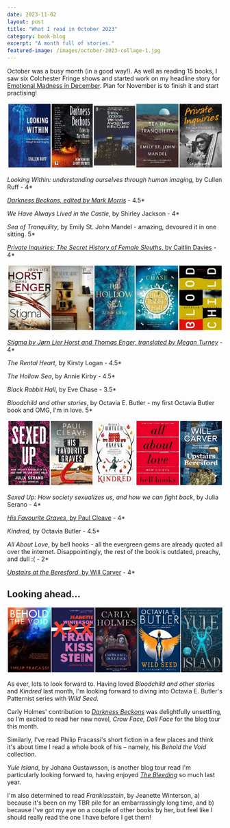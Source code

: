 ```yaml
---
date: 2023-11-02
layout: post
title: "What I read in October 2023"
category: book-blog
excerpt: "A month full of stories."
featured-image: /images/october-2023-collage-1.jpg
---
```


October was a busy month (in a good way!). As well as reading 15 books, I saw six Colchester Fringe shows and started work on my headline story for [Emotional Madness in December](https://www.colchesterartscentre.com/events/performance/emotional-madness-with-maryann-mates-4/). Plan for November is to finish it and start practising!

![Looking Within, Darkness Beckons, We Have Always Lived in the Castle, Sea of Tranquility, Private Inquiries](/images/october-2023-collage-1.jpg)

<cite>Looking Within: understanding ourselves through human imaging</cite>, by Cullen Ruff - 4*

[<cite>Darkness Beckons, edited by Mark Morris</cite>](/blog-tour-darkness-beckons/) - 4.5*

<cite>We Have Always Lived in the Castle</cite>, by Shirley Jackson - 4*

<cite>Sea of Tranquility</cite>, by Emily St. John Mandel - amazing, devoured it in one sitting. 5*

[<cite>Private Inquiries: The Secret History of Female Sleuths</cite>, by Caitlin Davies](/blog-tour-private-inquiries/) - 4*

![Stigma, The Rental Heart, The Hollow Sea, Black Rabbit Hall, Bloodchild](/images/october-2023-collage-2.jpg)

[<cite>Stigma by Jørn Lier Horst and Thomas Enger, translated by Megan Turney</cite>](/blog-tour-stigma/) - 4*

<cite>The Rental Heart</cite>, by Kirsty Logan - 4.5*

<cite>The Hollow Sea</cite>, by Annie Kirby - 4.5*

<cite>Black Rabbit Hall</cite>, by Eve Chase - 3.5*

<cite>Bloodchild and other stories</cite>, by Octavia E. Butler - my first Octavia Butler book and OMG, I'm in love. 5* 

![Sexed Up, His Favourite Graves, Kindred, All About Love, Upstairs at the Beresford](/images/october-2023-collage-3.jpg)

<cite>Sexed Up: How society sexualizes us, and how we can fight back</cite>, by Julia Serano - 4*

[<cite>His Favourite Graves</cite>, by Paul Cleave](/blog-tour-his-favourite-graves/) - 4*

<cite>Kindred</cite>, by Octavia Butler - 4.5*

<cite>All About Love</cite>, by bell hooks - all the evergreen gems are already quoted all over the internet. Disappointingly, the rest of the book is outdated, preachy, and dull :( - 2*

[<cite>Upstairs at the Beresford</cite>, by Will Carver](/blog-tour-upstairs-at-the-beresford/) - 4*

## Looking ahead...

![Behold the Void, Frankissstein, Crow Face, Doll Face, Wild Seed, Yule Island](/images/october-2023-collage-4.jpg)

As ever, lots to look forward to. Having loved <cite>Bloodchild and other stories</cite> and <cite>Kindred</cite> last month, I'm looking forward to diving into Octavia E. Butler's Patternist series with <cite>Wild Seed</cite>.

Carly Holmes' contribution to [<cite>Darkness Beckons</cite>](/blog-tour-darkness-beckons/) was delightfully unsettling, so I'm excited to read her new novel, <cite>Crow Face, Doll Face</cite> for the blog tour this month.

Similarly, I've read Philip Fracassi's short fiction in a few places and think it's about time I read a whole book of his &ndash; namely, his <cite>Behold the Void</cite> collection.

<cite>Yule Island</cite>, by Johana Gustawsson, is another blog tour read I'm particularly looking forward to, having enjoyed [<cite>The Bleeding</cite>](/blog-tour-the-bleeding/) so much last year.

I'm also determined to read <cite>Frankissstein</cite>, by Jeanette Winterson, a) because it's been on my TBR pile for an embarrassingly long time, and b) because I've got my eye on a couple of other books by her, but feel like I should really read the one I have before I get them!
